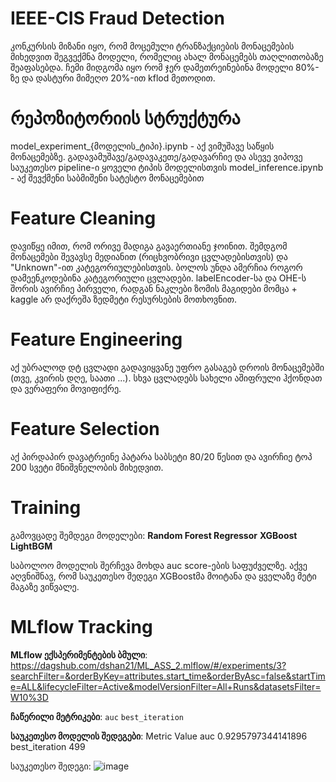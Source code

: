 # IEEE-CIS Fraud Detection
კონკურსის მიზანი იყო, რომ მოცემული ტრანზაქციების მონაცემების მიხედვით შეგვექმნა მოდელი,
რომელიც ახალ მონაცემებს თაღლითობაზე შეაფასებდა.
ჩემი მიდგომა იყო რომ ჯერ დამეთრეინებინა მოდელი 80%-ზე და დასტური მიმეღო 20%-ით kflod მეთოდით.

# რეპოზიტორიის სტრუქტურა
model_experiment_{მოდელის_ტიპი}.ipynb - აქ ვიმუშავე საწყის მონაცემებზე. გადავამუშავე/გადავაკეთე/გადავარჩიე და ასევე ვიპოვე საუკეთესო pipeline-ი ყოველი ტიპის მოდელისთვის
model_inference.ipynb - აქ შევქმენი საბმიშენი სატესტო მონაცემებით

# Feature Cleaning
დავიწყე იმით, რომ ორივე მადიგა გავაერთიანე ჯოინით. შემდგომ მონაცემები შევავსე მედიანით (რიცხვობრივი ცვლადებისთვის) და "Unknown"-ით კატეგორიულებისთვის.
ბოლოს უნდა ამერჩია როგორ დამეენკოდებინა კატეგორიული ცვლადები. labelEncoder-სა და OHE-ს შორის ავირჩიე პირველი, რადგან ნაკლები ზომის მაგიდები მომცა + kaggle არ დაქრეშა 
ზედმეტი რესურსების მოთხოვნით.

# Feature Engineering
აქ უბრალოდ დტ ცვლადი გადავიყვანე უფრო გასაგებ დროის მონაცემებში (თვე, კვირის დღე, საათი ...).
სხვა ცვლადებს სახელი აშიფრული ჰქონდათ და ვერაფერი მოვიფიქრე.

# Feature Selection
აქ პირდაპირ დავატრეინე პატარა საბსეტი 80/20 წესით და ავირჩიე ტოპ 200 სვეტი მნიშვნელობის მიხედვით. 

# Training
გამოვცადე შემდეგი მოდელები:
 **Random Forest Regressor** 
 **XGBoost** 
 **LightBGM** 

საბოლოო მოდელის შერჩევა მოხდა auc score-ების საფუძველზე.
აქვე აღვნიშნავ, რომ საუკეთესო შედეგი XGBoostმა მოიტანა და ყველაზე მეტი მაგაზე ვიწვალე.
# MLflow Tracking
**MLflow ექსპერიმენტების ბმული**: https://dagshub.com/dshan21/ML_ASS_2.mlflow/#/experiments/3?searchFilter=&orderByKey=attributes.start_time&orderByAsc=false&startTime=ALL&lifecycleFilter=Active&modelVersionFilter=All+Runs&datasetsFilter=W10%3D

**ჩაწერილი მეტრიკები**:
 `auc`
 `best_iteration`
 
**საუკეთესო მოდელის შედეგები**:
Metric         Value
auc            0.9295797344141896
best_iteration 499

 საუკეთესო შედეგი:
 ![image](https://github.com/user-attachments/assets/3ac6db58-cbf3-43da-90be-db6842d2ee4c)



